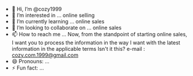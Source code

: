 - 👋 Hi, I’m @cozy1999
- 👀 I’m interested in ... online selling
- 🌱 I’m currently learning ... online sales
- 💞️ I’m looking to collaborate on ... online sales
- 📫 How to reach me ... Now, from the standpoint of starting online sales, I want you to process the information in the way I want with the latest information in the applicable terms Isn't it this? e-mail : cozy.com.1999@gmail.com
- 😄 Pronouns: ...
- ⚡ Fun fact: ...

<!---
cozy1999/cozy1999는 GitHub 프로필에 'README.md '(이 파일)이 표시되기 때문에 ✨ 특별 ✨ 저장소입니다.
미리보기 링크를 클릭하여 변경 사항을 확인할 수 있습니다.
--->
